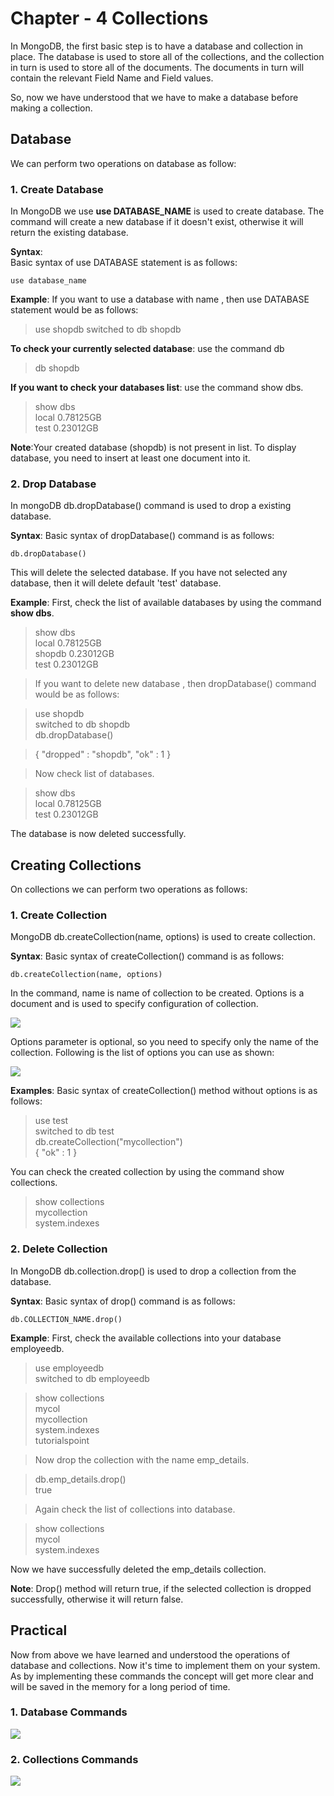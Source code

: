 # Chapter - 4 Collections

In MongoDB, the first basic step is to have a database and collection in place. The database is used to store all of the collections, and the collection in turn is used to store all of the documents. The documents in turn will contain the relevant Field Name and Field values.

So, now we have understood that we have to make a database before making a collection. 

## Database
We can perform two operations on database as follow:

### 1. Create Database
In MongoDB we use **use DATABASE_NAME** is used to create database. The command will create a new database if it doesn't exist, otherwise it will return the existing database.

**Syntax**:\
Basic syntax of use DATABASE statement is as follows:

    use database_name

**Example**: If you want to use a database with name <shopdb>, then use DATABASE statement would be as follows:

>use shopdb
switched to db shopdb

**To check your currently selected database**: use the command db

>db
shopdb

**If you want to check your databases list**: use the command show dbs.

>show dbs\
local     0.78125GB\
test      0.23012GB

**Note**:Your created database (shopdb) is not present in list. To display database, you need to insert at least one document into it.

### 2. Drop Database

In mongoDB db.dropDatabase() command is used to drop a existing database.

**Syntax**: Basic syntax of dropDatabase() command is as follows:

    db.dropDatabase()

This will delete the selected database. If you have not selected any database, then it will delete default 'test' database.

**Example**:
First, check the list of available databases by using the command **show dbs**.

>show dbs\
local      0.78125GB\
shopdb       0.23012GB\
test       0.23012GB

> If you want to delete new database <shopdb>, then dropDatabase() command would be as follows:

>use shopdb\
switched to db shopdb\
>db.dropDatabase()

>{ "dropped" : "shopdb", "ok" : 1 }

>Now check list of databases.

>show dbs\
local      0.78125GB\
test       0.23012GB

The database is now deleted successfully.


## Creating Collections
On collections we can perform two operations as follows:

### 1. Create Collection

MongoDB db.createCollection(name, options) is used to create collection.

**Syntax**: Basic syntax of createCollection() command is as follows:

    db.createCollection(name, options)

In the command, name is name of collection to be created. Options is a document and is used to specify configuration of collection.

<img src="https://user-images.githubusercontent.com/54719422/91653711-b6388800-eac0-11ea-9335-59b8dc7137fa.png" height="" width="">

Options parameter is optional, so you need to specify only the name of the collection. Following is the list of options you can use as shown:

<img src="https://user-images.githubusercontent.com/54719422/91653771-28a96800-eac1-11ea-9056-efe10f48190a.png" height="" width="">

**Examples**: Basic syntax of createCollection() method without options is as follows:

>use test\
switched to db test\
>db.createCollection("mycollection")\
{ "ok" : 1 }


You can check the created collection by using the command show collections.

>show collections\
mycollection\
system.indexes

### 2. Delete Collection

In MongoDB db.collection.drop() is used to drop a collection from the database.

**Syntax**: Basic syntax of drop() command is as follows:

    db.COLLECTION_NAME.drop()

**Example**: First, check the available collections into your database employeedb.

>use employeedb\
switched to db employeedb

>show collections\
mycol\
mycollection\
system.indexes\
tutorialspoint

>Now drop the collection with the name emp_details.

>db.emp_details.drop()\
true

>Again check the list of collections into database.

>show collections\
mycol\
system.indexes

Now we have successfully deleted the emp_details collection. 

**Note**: Drop() method will return true, if the selected collection is dropped successfully, otherwise it will return false.



## Practical 
Now from above we have learned and understood the operations of database and collections. Now it's time to implement them on your system. As by implementing these commands the concept will get more clear and will be saved in the memory for a long period of time.

### 1. Database Commands

<img src="https://user-images.githubusercontent.com/54719422/91654231-c3f00c80-eac4-11ea-9c48-582d2fcee2e2.png " height="" width="">

### 2. Collections Commands

<img src="https://user-images.githubusercontent.com/54719422/91654558-6ad5a800-eac7-11ea-936a-3b1250df95dd.png" height="" width="">